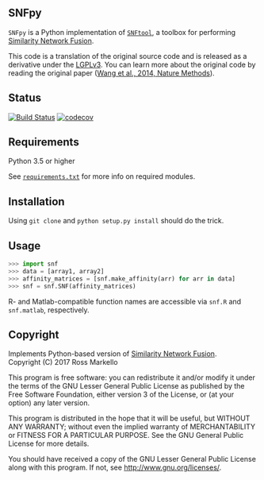 ## SNFpy

`SNFpy` is a Python implementation of [`SNFtool`](https://github.com/maxconway/SNFtool), a toolbox for performing [Similarity Network Fusion](http://compbio.cs.toronto.edu/SNF/SNF/Software.html).

This code is a translation of the original source code and is released as a derivative under the [LGPLv3](https://github.com/rmarkello/SNFpy/blob/master/LICENSE). You can learn more about the original code by reading the original paper ([Wang et al., 2014, Nature Methods](https://www.ncbi.nlm.nih.gov/pubmed/24464287)).

## Status
[![Build Status](https://travis-ci.org/rmarkello/SNFpy.svg?branch=master)](https://travis-ci.org/rmarkello/SNFpy)
[![codecov](https://codecov.io/gh/rmarkello/SNFpy/branch/master/graph/badge.svg)](https://codecov.io/gh/rmarkello/SNFpy)

## Requirements
Python 3.5 or higher

See [`requirements.txt`](https://github.com/rmarkello/SNFpy/blob/master/requirements.txt) for more info on required modules.

## Installation
Using `git clone` and `python setup.py install` should do the trick.

## Usage
```python
>>> import snf
>>> data = [array1, array2]
>>> affinity_matrices = [snf.make_affinity(arr) for arr in data]
>>> snf = snf.SNF(affinity_matrices)
```

R- and Matlab-compatible function names are accessible via ``snf.R`` and ``snf.matlab``, respectively.

## Copyright
Implements Python-based version of [Similarity Network Fusion](http://compbio.cs.toronto.edu/SNF/SNF/Software.html).  
Copyright (C) 2017 Ross Markello

This program is free software: you can redistribute it and/or modify
it under the terms of the GNU Lesser General Public License as published by
the Free Software Foundation, either version 3 of the License, or
(at your option) any later version.

This program is distributed in the hope that it will be useful,
but WITHOUT ANY WARRANTY; without even the implied warranty of
MERCHANTABILITY or FITNESS FOR A PARTICULAR PURPOSE.  See the
GNU General Public License for more details.

You should have received a copy of the GNU Lesser General Public License
along with this program.  If not, see <http://www.gnu.org/licenses/>.
